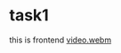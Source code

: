 # task1
this is frontend
[video.webm](https://github.com/user-attachments/assets/935d1b4c-c953-4126-8964-e7407cda91cb)
